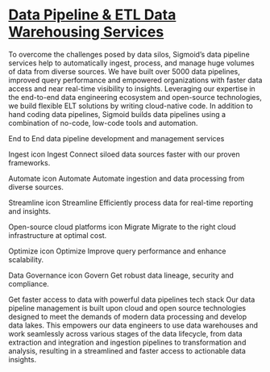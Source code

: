 # **[Data Pipeline & ETL Data Warehousing Services](https://www.sigmoid.com/etl-and-data-pipeline/)**

To overcome the challenges posed by data silos, Sigmoid’s data pipeline services help to automatically ingest, process, and manage huge volumes of data from diverse sources. We have built over 5000 data pipelines, improved query performance and empowered organizations with faster data access and near real-time visibility to insights. Leveraging our expertise in the end-to-end data engineering ecosystem and open-source technologies, we build flexible ELT solutions by writing cloud-native code. In addition to hand coding data pipelines, Sigmoid builds data pipelines using a combination of no-code, low-code tools and automation.

End to End data pipeline development and management services

Ingest icon
Ingest
Connect siloed data sources faster with our proven frameworks.

Automate icon
Automate
Automate ingestion and data processing from diverse sources.

Streamline icon
Streamline
Efficiently process data for real-time reporting and insights.

Open-source cloud platforms icon
Migrate
Migrate to the right cloud infrastructure at optimal cost.

Optimize icon
Optimize
Improve query performance and enhance scalability.

Data Governance icon
Govern
Get robust data lineage, security and compliance.

Get faster access to data with powerful data pipelines tech stack
Our data pipeline management is built upon cloud and open source technologies designed to meet the demands of modern data processing and develop data lakes. This empowers our data engineers to use data warehouses and work seamlessly across various stages of the data lifecycle, from data extraction and integration and ingestion pipelines to transformation and analysis, resulting in a streamlined and faster access to actionable data insights.
